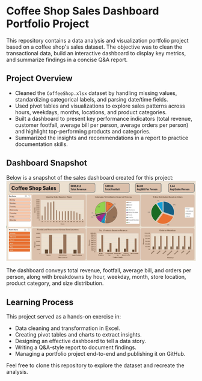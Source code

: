 # Coffee Shop Sales Dashboard Portfolio Project

This repository contains a data analysis and visualization portfolio project based on a coffee shop's sales dataset. The objective was to clean the transactional data, build an interactive dashboard to display key metrics, and summarize findings in a concise Q&A report.

## Project Overview

- Cleaned the `CoffeeShop.xlsx` dataset by handling missing values, standardizing categorical labels, and parsing date/time fields.
- Used pivot tables and visualizations to explore sales patterns across hours, weekdays, months, locations, and product categories.
- Built a dashboard to present key performance indicators (total revenue, customer footfall, average bill per person, average orders per person) and highlight top-performing products and categories.
- Summarized the insights and recommendations in a report to practice documentation skills.

## Dashboard Snapshot

Below is a snapshot of the sales dashboard created for this project:
![Coffee Shop Dashboard](images/dashboard.jpg)



The dashboard conveys total revenue, footfall, average bill, and orders per person, along with breakdowns by hour, weekday, month, store location, product category, and size distribution.

## Learning Process

This project served as a hands-on exercise in:

- Data cleaning and transformation in Excel.
- Creating pivot tables and charts to extract insights.
- Designing an effective dashboard to tell a data story.
- Writing a Q&A-style report to document findings.
- Managing a portfolio project end-to-end and publishing it on GitHub.

Feel free to clone this repository to explore the dataset and recreate the analysis.
